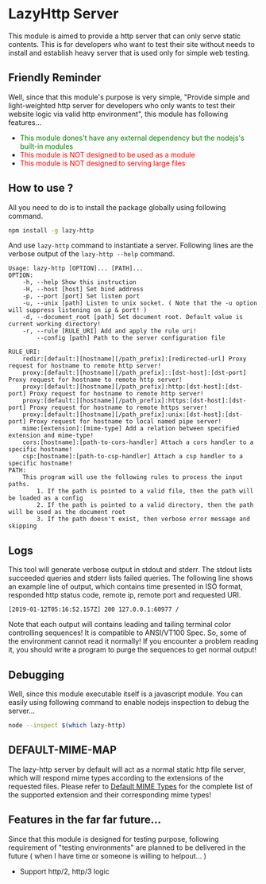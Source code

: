 # LazyHttp Server #
This module is aimed to provide a http server that can only serve static contents. This is for developers who want to test their site without needs to install and establish heavy server that is used only for simple web testing.

## Friendly Reminder ##
Well, since that this module's purpose is very simple, "Provide simple and light-weighted http server for developers who only wants to test their website logic via valid http environment", this module has following features...

- <span style='color:green'>This module dones't have any external dependency but the nodejs's built-in modules</span>
- <span style='color:red'>This module is NOT designed to be used as a module</span>
- <span style='color:red'>This module is NOT designed to serving large files</span>

## How to use ? ##
All you need to do is to install the package globally using following command.
```bash
npm install -g lazy-http
```

And use `lazy-http` command to instantiate a server. Following lines are the verbose output of the `lazy-http --help` command.
```text
Usage: lazy-http [OPTION]... [PATH]...
OPTION:
    -h, --help Show this instruction
    -H, --host [host] Set bind address
    -p, --port [port] Set listen port
    -u, --unix [path] Listen to unix socket. ( Note that the -u option will suppress listening on ip & port! )
    -d, --document_root [path] Set document root. Default value is current working directory!
    -r, --rule [RULE_URI] Add and apply the rule uri!
        --config [path] Path to the server configuration file

RULE_URI:
    redir:[default:][hostname][/path_prefix]:[redirected-url] Proxy request for hostname to remote http server!
    proxy:[default:][hostname][/path_prefix]::[dst-host]:[dst-port] Proxy request for hostname to remote http server!
    proxy:[default:][hostname][/path_prefix]:http:[dst-host]:[dst-port] Proxy request for hostname to remote http server!
    proxy:[default:][hostname][/path_prefix]:https:[dst-host]:[dst-port] Proxy request for hostname to remote https server!
    proxy:[default:][hostname][/path_prefix]:unix:[dst-host]:[dst-port] Proxy request for hostname to local named pipe server!
    mime:[extension]:[mime-type] Add a relation between specified extension and mime-type!
    cors:[hostname]:[path-to-cors-handler] Attach a cors handler to a specific hostname!
    csp:[hostname]:[path-to-csp-handler] Attach a csp handler to a specific hostname!
PATH:
    This program will use the following rules to process the input paths.
        1. If the path is pointed to a valid file, then the path will be loaded as a config
        2. If the path is pointed to a valid directory, then the path will be used as the document root
        3. If the path doesn't exist, then verbose error message and skipping
```

## Logs ##
This tool will generate verbose output in stdout and stderr. The stdout lists succeeded queries and stderr lists failed queries. The following line shows an example line of output, which contains time presented in ISO format, responded http status code, remote ip, remote port and requested URI.

```text
[2019-01-12T05:16:52.157Z] 200 127.0.0.1:60977 /
```

Note that each output will contains leading and tailing terminal color controlling sequences! It is compatible to ANSI/VT100 Spec. So, some of the environment cannot read it normally! If you encounter a problem reading it, you should write a program to purge the sequences to get normal output!


## Debugging ##
Well, since this module executable itself is a javascript module. You can easily using following command to enable nodejs inspection to debug the server...

```bash
node --inspect $(which lazy-http)
```

## DEFAULT-MIME-MAP ##
The lazy-http server by default will act as a normal static http file server, which will respond mime types according to the extensions of the requested files. Please refer to [Default MIME Types](./docs/default-mime-types.md) for the complete list of the supported extension and their corresponding mime types!

## Features in the far far future... ##
Since that this module is designed for testing purpose, following requirement of "testing environments" are planned to be delivered in the future ( when I have time or someone is willing to helpout... )

- Support http/2, http/3 logic
